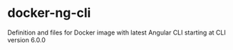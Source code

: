 # docker-ng-cli
Definition and files for Docker image with latest Angular CLI starting at CLI version 6.0.0

